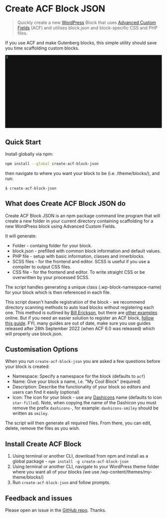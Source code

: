 # Create ACF Block JSON

> Quickly create a new [WordPress](https://wordpress.org) Block that uses [Advanced Custom Fields](https://www.advancedcustomfields.com) (ACF) and utilises block.json and block-specific CSS and PHP files.

If you use ACF and make Gutenberg blocks, this simple utility should save you time scaffolding custom blocks.

<img src="screenshot.gif" width="624">

## Quick Start

Install globally via npm:

```sh
npm install --global create-acf-block-json
```

then navigate to where you want your block to be (i.e. /theme/blocks/), and run:

```
$ create-acf-block-json
```

## What does Create ACF Block JSON do

Create ACF Block JSON is an npm package command line program that will create a new folder in your current directory containing scaffolding for a new WordPress block using Advanced Custom Fields.

It will generate:

- Folder - containg folder for your block.
- block.json - prefilled with common block information and default values.
- PHP file - setup with basic information, classes and innerblocks.
- SCSS files - for the frontend and editor. SCSS is useful if you use a compiler to output CSS files.
- CSS file - for the frontend and editor. To write straight CSS or be overwritten by your processed SCSS.

The script handles generating a unique class (.wp-block-namespace-name) for your block which is then referenced in each file.

This script doesn't handle registration of the block - we recommend directory scanning methods to auto load blocks without registering each one. This method is outlined by [Bill Erickson](https://www.billerickson.net/building-acf-blocks-with-block-json/#advanced-usage), but there are [other examples](https://github.com/cncf/cncf.io/blob/0233ccfa1fb24d46ce119049b010a18a0e3d91d3/web/wp-content/themes/cncf-twenty-two/includes/acf.php#L19) online. But if you need an easier solution to register an ACF block, [follow this guide](https://www.advancedcustomfields.com/resources/how-to-upgrade-a-legacy-block-to-block-json-with-acf-6/). FYI, many guides are out of date, make sure you use guides released after 28th September 2022 (when ACF 6.0 was released) which will properly use block.json.

## Customisation Options

When you run `create-acf-block-json` you are asked a few questions before your block is created:

- Namespace: Specify a namespace for the block (defaults to `acf`)
- Name: Give your block a name, i.e. "My Cool Block" (required)
- Description: Describe the functionality of your block so editors and users can find it easily (optional)
- Icon: The icon for your block - use any [Dashicons](https://developer.wordpress.org/resource/dashicons/) name (defaults to icon `star-filled`). Note, when copying the name of the Dashicon you must remove the prefix `dashicons-`, for example: `dashicons-smiley` should be written as `smiley`.

The script will then generate all required files. From there, you can edit, delete, remove the files as you wish.

## Install Create ACF Block

1. Using terminal or another CLI, download from npm and install as a global package - `npm install -g create-acf-block-json`
2. Using terminal or another CLI, navigate to your WordPress theme folder where you want all of your blocks (we use /wp-content/themes/my-theme/blocks/)
3. Run `create-acf-block-json` and follow prompts.

## Feedback and issues

Please open an issue in the [GitHub repo](https://github.com/thetwopct/create-acf-block-json/issues). Thanks.